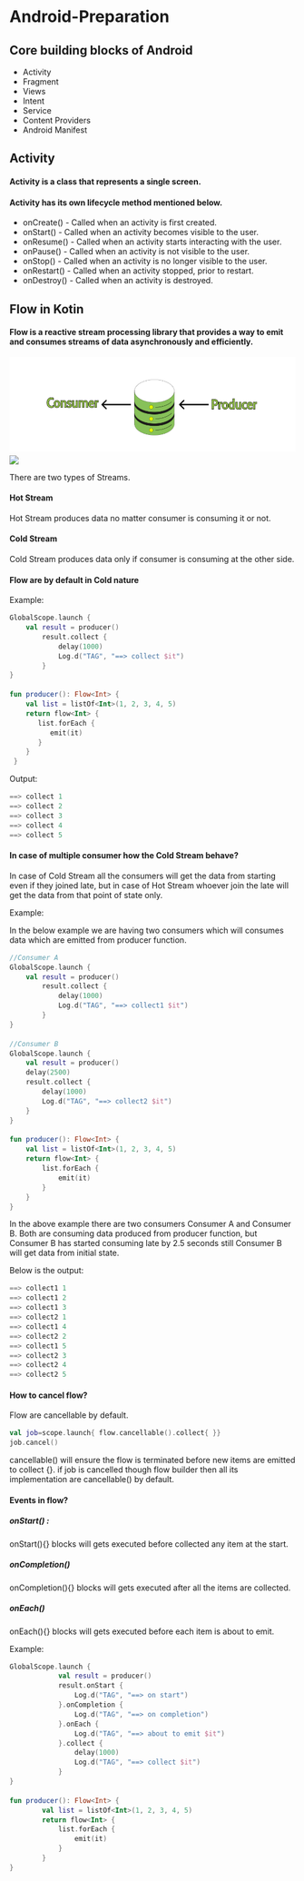 # Android-Preparation

## Core building blocks of Android
- Activity
- Fragment
- Views
- Intent
- Service
- Content Providers
- Android Manifest

## Activity
#### Activity is a class that represents a single screen.
#### Activity has its own lifecycle method mentioned below.
- onCreate() - Called when an activity is first created.
- onStart() - Called when an activity becomes visible to the user.
- onResume() - Called when an activity starts interacting with the user.
- onPause() - Called when an activity is not visible to the user.
- onStop() - Called when an activity is no longer visible to the user.
- onRestart() - Called when an activity stopped, prior to restart.
- onDestroy() - Called when an activity is destroyed.

## Flow in Kotin
#### Flow is a reactive stream processing library that provides a way to emit and consumes streams of data asynchronously and efficiently.
![flow1.png](assets/flow1.png)
<img align="center" src="file:///assets/flow1.png" height="80" />

There are two types of Streams.
#### Hot Stream
Hot Stream produces data no matter consumer is consuming it or not.
#### Cold Stream
Cold Stream produces data only if consumer is consuming at the other side.

#### Flow are by default in Cold nature
Example:
```kotlin
GlobalScope.launch {
    val result = producer()
        result.collect {
            delay(1000)
            Log.d("TAG", "==> collect $it")
        }
}
        
fun producer(): Flow<Int> {
    val list = listOf<Int>(1, 2, 3, 4, 5)
    return flow<Int> {
       list.forEach {
          emit(it)
       }
    }
 }
```
Output:
```kotlin
==> collect 1
==> collect 2
==> collect 3
==> collect 4
==> collect 5
```

#### In case of multiple consumer how the Cold Stream behave?
In case of Cold Stream all the consumers will get the data from starting even if they joined late, but in case of Hot Stream whoever join the late will get the data from that point of state only.

Example:

In the below example we are having two consumers which will consumes data which are emitted from producer function.

```kotlin
//Consumer A
GlobalScope.launch {
    val result = producer()
        result.collect {
            delay(1000)
            Log.d("TAG", "==> collect1 $it")
        }
}

//Consumer B
GlobalScope.launch {
    val result = producer()
    delay(2500)
    result.collect {
        delay(1000)
        Log.d("TAG", "==> collect2 $it")
    }
}
    
fun producer(): Flow<Int> {
    val list = listOf<Int>(1, 2, 3, 4, 5)
    return flow<Int> {
        list.forEach {
            emit(it)
        } 
    }
}
```
In the above example there are two consumers Consumer A and Consumer B. Both are consuming data produced from producer function, but Consumer B has started consuming late by 2.5 seconds still Consumer B will get data from initial state.

Below is the output:
```kotlin
==> collect1 1
==> collect1 2
==> collect1 3
==> collect2 1
==> collect1 4
==> collect2 2
==> collect1 5
==> collect2 3
==> collect2 4
==> collect2 5
```

#### How to cancel flow?
Flow are cancellable by default.
```kotlin
val job=scope.launch{ flow.cancellable().collect{ }}
job.cancel()
```
cancellable() will ensure the flow is terminated before new items are emitted to collect {}.  if job is cancelled though flow builder then all its implementation are cancellable() by default.

#### Events in flow?
##### onStart() :
onStart(){} blocks will gets executed before collected any item at the start.
##### onCompletion()
onCompletion(){} blocks will gets executed after all the items are collected.
##### onEach()
onEach(){} blocks will gets executed before each item is about to emit.

Example:
```kotlin
GlobalScope.launch {
            val result = producer()
            result.onStart {
                Log.d("TAG", "==> on start")
            }.onCompletion {
                Log.d("TAG", "==> on completion")
            }.onEach {
                Log.d("TAG", "==> about to emit $it")
            }.collect {
                delay(1000)
                Log.d("TAG", "==> collect $it")
            }
}

fun producer(): Flow<Int> {
        val list = listOf<Int>(1, 2, 3, 4, 5)
        return flow<Int> {
            list.forEach {
                emit(it)
            }
        }
}
```

























